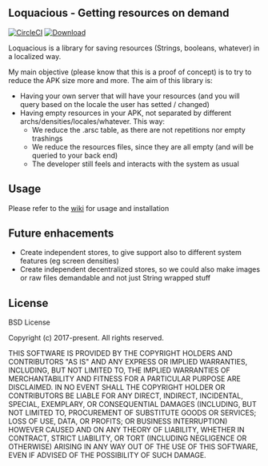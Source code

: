 ## Loquacious - Getting resources on demand

[![CircleCI](https://circleci.com/gh/saantiaguilera/android-api-loquacious/tree/master.svg?style=svg)](https://circleci.com/gh/saantiaguilera/android-api-loquacious/tree/master)  [ ![Download](https://api.bintray.com/packages/saantiaguilera/maven/com.saantiaguilera.loquacious.loquacious/images/download.svg) ](https://bintray.com/saantiaguilera/maven/com.saantiaguilera.loquacious.loquacious/_latestVersion)


Loquacious is a library for saving resources (Strings, booleans, whatever) in a localized way.

My main objective (please know that this is a proof of concept) is to try to reduce the APK size more
and more. The aim of this library is:
- Having your own server that will have your resources (and you will query based on the locale the user has setted / changed)
- Having empty resources in your APK, not separated by different archs/densities/locales/whatever. This way:
  * We reduce the .arsc table, as there are not repetitions nor empty trashings
  * We reduce the resources files, since they are all empty (and will be queried to your back end)
  * The developer still feels and interacts with the system as usual

## Usage

Please refer to the [wiki](https://github.com/saantiaguilera/android-api-loquacious/wiki) for usage and installation

## Future enhacements

- Create independent stores, to give support also to different system features (eg screen densities)
- Create independent decentralized stores, so we could also make images or raw files demandable and not just String wrapped stuff

## License

BSD License

Copyright (c) 2017-present. All rights reserved.

THIS SOFTWARE IS PROVIDED BY THE COPYRIGHT HOLDERS AND CONTRIBUTORS "AS IS" AND ANY EXPRESS OR IMPLIED WARRANTIES, INCLUDING, BUT NOT LIMITED TO, THE IMPLIED WARRANTIES OF MERCHANTABILITY AND FITNESS FOR A PARTICULAR PURPOSE ARE DISCLAIMED. IN NO EVENT SHALL THE COPYRIGHT HOLDER OR CONTRIBUTORS BE LIABLE FOR ANY DIRECT, INDIRECT, INCIDENTAL, SPECIAL, EXEMPLARY, OR CONSEQUENTIAL DAMAGES (INCLUDING, BUT NOT LIMITED TO, PROCUREMENT OF SUBSTITUTE GOODS OR SERVICES; LOSS OF USE, DATA, OR PROFITS; OR BUSINESS INTERRUPTION) HOWEVER CAUSED AND ON ANY THEORY OF LIABILITY, WHETHER IN CONTRACT, STRICT LIABILITY, OR TORT (INCLUDING NEGLIGENCE OR OTHERWISE) ARISING IN ANY WAY OUT OF THE USE OF THIS SOFTWARE, EVEN IF ADVISED OF THE POSSIBILITY OF SUCH DAMAGE.
